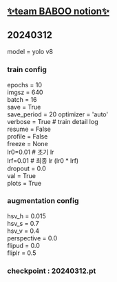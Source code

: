 ## [✨team BABOO notion✨](https://leeseny.notion.site/2024-1f665d712e7a4cef98bbc8be9050c0b7?pvs=4)

## 20240312

model = yolo v8

### train config
epochs = 10  
imgsz = 640  
batch = 16  
save = True  
save_period = 20
optimizer = 'auto'  
verbose = True # train detail log  
resume = False  
profile = False  
freeze = None  
lr0=0.01 # 초기 lr  
lrf=0.01 # 최종 lr (lr0 * lrf)  
dropout = 0.0  
val = True  
plots = True  

### augmentation config  
hsv_h = 0.015  
hsv_s = 0.7  
hsv_v = 0.4  
perspective = 0.0  
flipud = 0.0  
fliplr = 0.5

### checkpoint : 20240312.pt